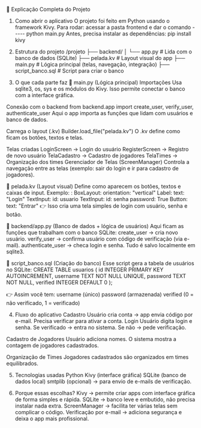 📘 Explicação Completa do Projeto
1. Como abrir o aplicativo
O projeto foi feito em Python usando o framework Kivy.
Para rodar: acessar a pasta frontend e dar o  comando -----  python main.py
 Antes, precisa instalar as dependências: pip install kivy

3. Estrutura do projeto
/projeto
 ├── backend/
 │   └── app.py          # Lida com o banco de dados (SQLite)
 ├── pelada.kv           # Layout visual do app
 ├── main.py             # Lógica principal (telas, navegação, integração)
 ├── script_banco.sql    # Script para criar o banco

4. O que cada parte faz
🔹 main.py (Lógica principal)
Importações
Usa sqlite3, os, sys e os módulos do Kivy.
Isso permite conectar o banco com a interface gráfica.

Conexão com o backend
from backend.app import create_user, verify_user, authenticate_user
Aqui o app importa as funções que lidam com usuários e banco de dados.

Carrega o layout (.kv)
Builder.load_file("pelada.kv")
O .kv define como ficam os botões, textos e telas.

Telas criadas
LoginScreen → Login do usuário
RegisterScreen → Registro de novo usuário
TelaCadastro → Cadastro de jogadores
TelaTimes → Organização dos times
Gerenciador de Telas (ScreenManager)
Controla a navegação entre as telas (exemplo: sair do login e ir para cadastro de jogadores).

🔹 pelada.kv (Layout visual)
Define como aparecem os botões, textos e caixas de input.
Exemplo:
<LoginScreen>:
    BoxLayout:
        orientation: "vertical"
        Label:
            text: "Login"
        TextInput:
            id: usuario
        TextInput:
            id: senha
            password: True
        Button:
            text: "Entrar"
👉 Isso cria uma tela simples de login com usuário, senha e botão.


🔹 backend/app.py (Banco de dados + lógica de usuários)
Aqui ficam as funções que trabalham com o banco SQLite:
create_user → cria novo usuário.
verify_user → confirma usuário com código de verificação (via e-mail).
authenticate_user → checa login e senha.
Tudo é salvo localmente em sqlite3.

🔹 script_banco.sql (Criação do banco)
Esse script gera a tabela de usuários no SQLite:
CREATE TABLE usuarios (
    id INTEGER PRIMARY KEY AUTOINCREMENT,
    username TEXT NOT NULL UNIQUE,
    password TEXT NOT NULL,
    verified INTEGER DEFAULT 0
);


👉 Assim você tem:
username (único)
password (armazenada)
verified (0 = não verificado, 1 = verificado)

4. Fluxo do aplicativo
Cadastro
Usuário cria conta → app envia código por e-mail.
Precisa verificar para ativar a conta.
Login
Usuário digita login e senha.
Se verificado → entra no sistema.
Se não → pede verificação.

Cadastro de Jogadores
Usuário adiciona nomes.
O sistema mostra a contagem de jogadores cadastrados.

Organização de Times
Jogadores cadastrados são organizados em times equilibrados.

5. Tecnologias usadas
Python
Kivy (interface gráfica)
SQLite (banco de dados local)
smtplib (opcional) → para envio de e-mails de verificação.

6. Porque essas escolhas?
Kivy → permite criar apps com interface gráfica de forma simples e rápida.
SQLite → banco leve e embutido, não precisa instalar nada extra.
ScreenManager → facilita ter várias telas sem complicar o código.
Verificação por e-mail → adiciona segurança e deixa o app mais profissional.

